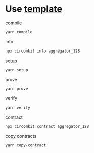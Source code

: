 # Use [template](https://github.com/erhant/circomkit-examples)

compile
```bash
yarn compile
```

info
```bash
npx circomkit info aggregator_128
```
setup
```bash
yarn setup
```

prove
```bash
yarn prove
```

verify
```bash
yarn verify
```

contract
```bash
npx circomkit contract aggregator_128
```

copy contracts
```bash
yarn copy-contract
```